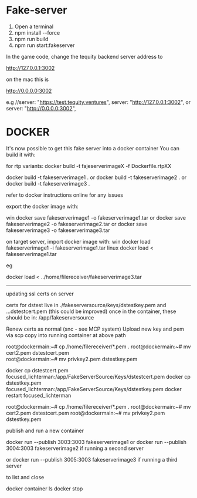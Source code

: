 # Fake-server

1) Open a terminal
2) npm install --force
3) npm run build
4) npm run start:fakeserver

In the game code, change the tequity backend server address to

http://127.0.0.1:3002

on the mac this is

http://0.0.0.0:3002

e.g
        //server: "https://test.tequity.ventures",
        server: "http://127.0.0.1:3002",
        or
        server: "http://0.0.0.0:3002",

# DOCKER

It's now possible to get this fake server into a docker container
You can build it with:

for rtp variants: 
docker build -t fajeserverimageX -f Dockerfile.rtpXX

docker build -t fakeserverimage1 .
or
docker build -t fakeserverimage2 .
or
docker build -t fakeserverimage3 .

refer to docker instructions online for any issues
        
export the docker image with:

win
docker save fakeserverimage1 -o fakeserverimage1.tar
or
docker save fakeserverimage2 -o fakeserverimage2.tar
or
docker save fakeserverimage3 -o fakeserverimage3.tar

on target server, import docker image with:
win
docker load fakeserverimage1 -i fakeserverimage1.tar
linux
docker load < fakeserverimage1.tar

eg

docker load < ../home/filereceiver/fakeserverimage3.tar 

----

updating ssl certs on server

certs for dstest live in ./fakeserversource/keys/dstestkey.pem and ...dstestcert.pem
(this could be improved)
once in the container, these should be in: /app/fakeserversource

Renew certs as normal (snc - see MCP system)
Upload new key and pem via scp
copy into running container at above path

root@dockermain:~# cp /home/filereceiver/*.pem .
root@dockermain:~# mv cert2.pem dstestcert.pem   
root@dockermain:~# mv privkey2.pem  dstestkey.pem 

docker cp dstestcert.pem focused_lichterman:/app/FakeServerSource/Keys/dstestcert.pem
 docker cp dstestkey.pem focused_lichterman:/app/FakeServerSource/Keys/dstestkey.pem
docker restart focused_lichterman


root@dockermain:~# cp /home/filereceiver/*.pem .
root@dockermain:~# mv cert2.pem dstestcert.pem                                  root@dockermain:~# mv privkey2.pem  dstestkey.pem 




publish and run a new container

docker run --publish 3003:3003 fakeserverimage1
or
docker run --publish 3004:3003 fakeserverimage2 if running a second server

or
docker run --publish 3005:3003 fakeserverimage3 if running a third server

to list and close

docker container ls
docker stop <name>




